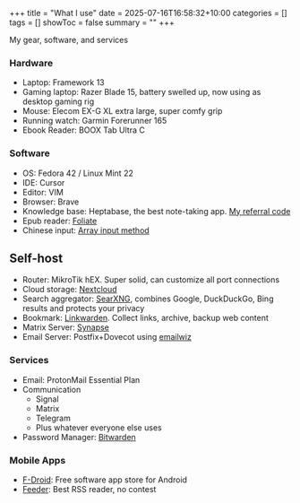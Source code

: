 +++
title = "What I use"
date = 2025-07-16T16:58:32+10:00
categories = []
tags = []
showToc = false
summary = ""
+++

My gear, software, and services

### Hardware

* Laptop: Framework 13
* Gaming laptop: Razer Blade 15, battery swelled up, now using as desktop gaming rig
* Mouse: Elecom EX-G XL extra large, super comfy grip
* Running watch: Garmin Forerunner 165
* Ebook Reader: BOOX Tab Ultra C

### Software

* OS: Fedora 42 / Linux Mint 22
* IDE: Cursor
* Editor: VIM
* Browser: Brave
* Knowledge base: Heptabase, the best note-taking app. [My referral code](https://join.heptabase.com?invite-acc-id=112336e4-6a6d-47e4-a412-05ebdef8646d)
* Epub reader: [Foliate](https://johnfactotum.github.io/foliate/)
* Chinese input: [Array input method](https://staratt.cc/posts/行列輸入法/)

## Self-host

* Router: MikroTik hEX. Super solid, can customize all port connections
* Cloud storage: [Nextcloud](/post/raspi-nextcloud)
* Search aggregator: [SearXNG](https://github.com/searxng/searxng), combines Google, DuckDuckGo, Bing results and protects your privacy
* Bookmark: [Linkwarden](https://linkwarden.app/). Collect links, archive, backup web content
* Matrix Server: [Synapse](https://element-hq.github.io/synapse/latest/index.html)
* Email Server: Postfix+Dovecot using [emailwiz](https://github.com/LukeSmithxyz/emailwiz)

### Services

* Email: ProtonMail Essential Plan
* Communication
    * Signal
    * Matrix
    * Telegram
    * Plus whatever everyone else uses
* Password Manager: [Bitwarden](/post/should-you-use-password-manager)

### Mobile Apps

* [F-Droid](https://f-droid.org/): Free software app store for Android
* [Feeder](https://github.com/spacecowboy/Feeder): Best RSS reader, no contest